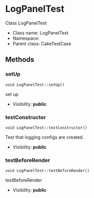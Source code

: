 LogPanelTest
===============

Class LogPanelTest




* Class name: LogPanelTest
* Namespace: 
* Parent class: CakeTestCase







Methods
-------


### setUp

    void LogPanelTest::setUp()

set up



* Visibility: **public**




### testConstructor

    void LogPanelTest::testConstructor()

Test that logging configs are created.



* Visibility: **public**




### testBeforeRender

    void LogPanelTest::testBeforeRender()

testBeforeRender



* Visibility: **public**



